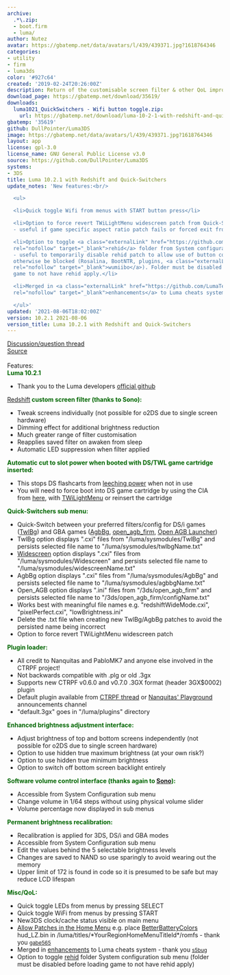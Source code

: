 ```yaml
---
archive:
  .*\.zip:
  - boot.firm
  - luma/
author: Nutez
avatar: https://gbatemp.net/data/avatars/l/439/439371.jpg?1618764346
categories:
- utility
- firm
- luma3ds
color: '#927c64'
created: '2019-02-24T20:26:00Z'
description: Return of the customisable screen filter & other QoL improvements
download_page: https://gbatemp.net/download/35619/
downloads:
  luma1021_QuickSwitchers - Wifi button toggle.zip:
    url: https://gbatemp.net/download/luma-10-2-1-with-redshift-and-quick-switchers.35619/download?version=38477
gbatemp: '35619'
github: DullPointer/Luma3DS
image: https://gbatemp.net/data/avatars/l/439/439371.jpg?1618764346
layout: app
license: gpl-3.0
license_name: GNU General Public License v3.0
source: https://github.com/DullPointer/Luma3DS
systems:
- 3DS
title: Luma 10.2.1 with Redshift and Quick-Switchers
update_notes: 'New features:<br/>

  <ul>

  <li>Quick toggle Wifi from menus with START button press</li>

  <li>Option to force revert TWiLightMenu widescreen patch from Quick-Switchers submenu
  - useful if game specific aspect ratio patch fails or forced exit from TWiLightMenu</li>

  <li>Option to toggle <a class="externalLink" href="https://github.com/hax0kartik/rehid"
  rel="nofollow" target="_blank">rehid</a> folder from System configuration sub menu
  - useful to temporarily disable rehid patch to allow use of button combos that might
  otherwise be blocked (Rosalina, BootNTR, plugins, <a class="externalLink" href="https://github.com/hax0kartik/wumiibo"
  rel="nofollow" target="_blank">wumiibo</a>). Folder must be disabled before loading
  game to not have rehid apply.</li>

  <li>Merged in <a class="externalLink" href="https://github.com/LumaTeam/Luma3DS/pull/1623"
  rel="nofollow" target="_blank">enhancements</a> to Luma cheats system</li>

  </ul>'
updated: '2021-08-06T18:02:00Z'
version: 10.2.1 2021-08-06
version_title: Luma 10.2.1 with Redshift and Quick-Switchers
---
```

<a class="internalLink" href="https://gbatemp.net/threads/unofficial-luma-build-discussion.573617/">Discussion/question thread</a><br/>
<a class="externalLink" href="https://github.com/DullPointer/Luma3DS" rel="nofollow" target="_blank">Source</a><br/>
<br/>
Features:<br/>
<span style="color: rgb(0, 102, 0)"><b>Luma 10.2.1</b></span><br/>
<ul>
<li>Thank you to the Luma developers <a class="externalLink" href="https://github.com/LumaTeam/Luma3DS/wiki" rel="nofollow" target="_blank">official github</a></li>
</ul><span style="color: rgb(0, 102, 0)"><a class="internalLink" href="https://gbatemp.net/threads/ctr_redshift-hardware-based-blue-light-filter-for-old3ds-and-2ds.493736/page-5">Redshift</a><b> custom screen filter (thanks to Sono):</b></span><br/>
<ul>
<li>Tweak screens individually (not possible for o2DS due to single screen hardware)</li>
<li>Dimming effect for additional brightness reduction<br/>
</li>
<li>Much greater range of filter customisation</li>
<li>Reapplies saved filter on awaken from sleep<br/>
</li>
<li>Automatic LED suppression when filter applied</li>
</ul><span style="color: rgb(0, 102, 0)"><b>Automatic cut to slot power when booted with DS/TWL game cartridge inserted:</b></span><br/>
<ul>
<li>This stops DS flashcarts from <a class="externalLink" href="https://github.com/LumaTeam/Luma3DS/issues/1202#issuecomment-449624237" rel="nofollow" target="_blank">leeching power</a> when not in use<br/>
</li>
<li>You will need to force boot into DS game cartridge by using the CIA from <a class="internalLink" href="https://gbatemp.net/threads/twl-slot-1-launcher-first-custom-dsiware-app.414501/">here</a>, with <a class="externalLink" href="https://github.com/DS-Homebrew/TWiLightMenu/releases" rel="nofollow" target="_blank">TWiLightMenu</a> or reinsert the cartridge</li>
</ul><b><span style="color: rgb(0, 102, 0)">Quick-Switchers sub menu:</span></b><br/>
<ul>
<li>Quick-Switch between your preferred filters/config for DS/i games (<a class="internalLink" href="https://gbatemp.net/threads/twpatcher-ds-i-mode-screen-filters-and-patches.542694/">TwlBg</a>) and GBA games (<a class="internalLink" href="https://gbatemp.net/threads/twpatcher-ds-i-mode-screen-filters-and-patches.542694/page-71#post-9143128">AgbBg</a>, <a class="externalLink" href="https://github.com/profi200/open_agb_firm" rel="nofollow" target="_blank">open_agb_firm</a>, <a class="internalLink" href="https://gbatemp.net/download/open-agb-launcher.36828/">Open AGB Launcher</a>)<br/>
</li>
<li>TwlBg option displays ".cxi" files from "/luma/sysmodules/TwlBg" and persists selected file name to "/luma/sysmodules/twlbgName.txt"<br/>
</li>
<li><a class="externalLink" href="https://wiki.ds-homebrew.com/twilightmenu/playing-in-widescreen.html" rel="nofollow" target="_blank">Widescreen</a> option displays ".cxi" files from "/luma/sysmodules/Widescreen" and persists selected file name to "/luma/sysmodules/widescreenName.txt"</li>
<li>AgbBg option displays ".cxi" files from "/luma/sysmodules/AgbBg" and persists selected file name to "/luma/sysmodules/agbbgName.txt"<br/>
</li>
<li>Open_AGB option displays ".ini" files from "/3ds/open_agb_firm" and persists selected file name to "/3ds/open_agb_firm/configName.txt"<br/>
</li>
<li>Works best with meaningful file names e.g. "redshiftWideMode.cxi", "pixelPerfect.cxi", "lowBrightness.ini"<br/>
</li>
<li>Delete the .txt file when creating new TwlBg/AgbBg patches to avoid the persisted name being incorrect</li>
<li>Option to force revert TWiLightMenu widescreen patch</li>
</ul><b><span style="color: rgb(0, 102, 0)">Plugin loader:</span></b><br/>
<ul>
<li>All credit to Nanquitas and PabloMK7 and anyone else involved in the CTRPF project!</li>
<li>Not backwards compatible with .plg or old .3gx<br/>
</li>
<li>Supports new CTRPF v0.6.0 and v0.7.0 .3GX format (header 3GX$0002) plugin</li>
<li>Default plugin available from <a class="internalLink" href="https://gbatemp.net/threads/ctrpluginframework-blank-plugin-now-with-action-replay.487729/page-68#post-9343144">CTRPF thread</a> or <a class="externalLink" href="https://discord.com/invite/z4ZMh27" rel="nofollow" target="_blank">Nanquitas' Playground</a> announcements channel</li>
<li>"default.3gx" goes in "/luma/plugins" directory</li>
</ul><b><span style="color: rgb(0, 102, 0)">Enhanced brightness adjustment interface:</span></b><br/>
<ul>
<li>Adjust brightness of top and bottom screens independently (not possible for o2DS due to single screen hardware)</li>
<li>Option to use hidden true maximum brightness (at your own risk?)</li>
<li>Option to use hidden true minimum brightness<br/>
</li>
<li>Option to switch off bottom screen backlight entirely</li>
</ul><b><span style="color: rgb(0, 102, 0)">Software volume control interface (thanks again to <a class="internalLink" href="https://gbatemp.net/threads/is-there-an-volume-management-homebrew.474817/#post-8699169">Sono</a>):</span></b><br/>
<ul>
<li>Accessible from System Configuration sub menu</li>
<li>Change volume in 1/64 steps without using physical volume slider</li>
<li>Volume percentage now displayed in sub menus</li>
</ul><b><span style="color: rgb(0, 102, 0)">Permanent brightness recalibration:</span></b><br/>
<ul>
<li>Recalibration is applied for 3DS, DS/i and GBA modes<br/>
</li>
<li>Accessible from System Configuration sub menu</li>
<li>Edit the values behind the 5 selectable brightness levels</li>
<li>Changes are saved to NAND so use sparingly to avoid wearing out the memory</li>
<li>Upper limit of 172 is found in code so it is presumed to be safe but may reduce LCD lifespan</li>
</ul><b><span style="color: rgb(0, 102, 0)">Misc/QoL:</span></b><br/>
<ul>
<li>Quick toggle LEDs from menus by pressing SELECT</li>
<li>Quick toggle WiFi from menus by pressing START<br/>
</li>
<li>New3DS clock/cache status visible on main menu</li>
<li><a class="externalLink" href="https://github.com/LumaTeam/Luma3DS/pull/1634" rel="nofollow" target="_blank">Allow Patches in the Home Menu</a> e.g. place <a class="internalLink" href="https://gbatemp.net/threads/release-betterbatterycolors-for-homemenu.523138/">BetterBatteryColors</a> hud_LZ.bin in /luma/titles/*YourRegionHomeMenuTitleId*/romfs - thank you <a class="externalLink" href="https://github.com/gabe565" rel="nofollow" target="_blank"><span style="font-size: 12px">gabe565</span></a></li>
<li>Merged in <a class="externalLink" href="https://github.com/LumaTeam/Luma3DS/pull/1623" rel="nofollow" target="_blank">enhancements</a> to Luma cheats system - thank you <a class="externalLink" href="https://github.com/s5bug" rel="nofollow" target="_blank"><span style="font-size: 12px">s5bug</span></a></li>
<li>Option to toggle <a class="externalLink" href="https://github.com/hax0kartik/rehid" rel="nofollow" target="_blank">rehid</a> folder System configuration sub menu (folder must be disabled before loading game to not have rehid apply)</li>
</ul>